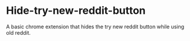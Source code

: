 # Hide-try-new-reddit-button
A basic chrome extension that hides the try new reddit button while using old reddit.
